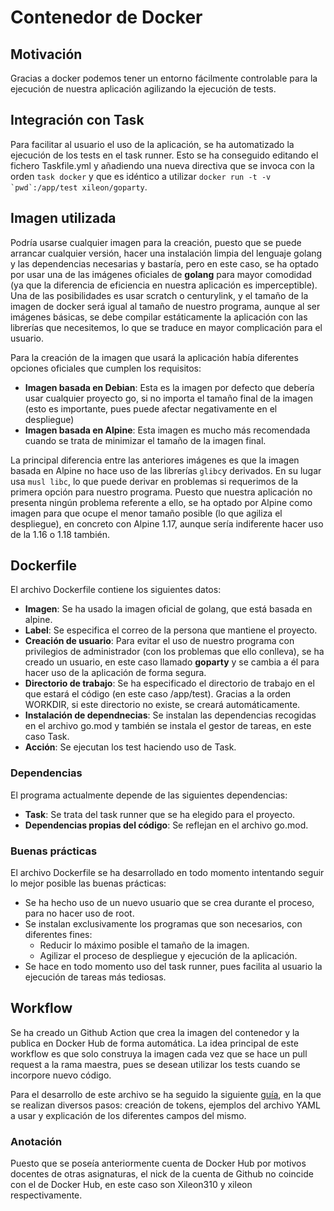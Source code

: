 # Contenedor de Docker

## Motivación

Gracias a docker podemos tener un entorno fácilmente controlable para la ejecución de nuestra aplicación agilizando la ejecución de tests.

## Integración con Task

Para facilitar al usuario el uso de la aplicación, se ha automatizado la ejecución de los tests en el task runner. Esto se ha conseguido editando el fichero Taskfile.yml y añadiendo una nueva directiva que se invoca con la orden ```task docker``` y que es idéntico a utilizar ```docker run -t -v `pwd`:/app/test xileon/goparty```.

## Imagen utilizada

Podría usarse cualquier imagen para la creación, puesto que se puede arrancar cualquier versión, hacer una instalación limpia del lenguaje golang y las dependencias necesarias y bastaría, pero en este caso, se ha optado por usar una de las imágenes oficiales de **golang** para mayor comodidad (ya que la diferencia de eficiencia en nuestra aplicación es imperceptible). Una de las posibilidades es usar scratch o centurylink, y el tamaño de la imagen de docker será igual al tamaño de nuestro programa, aunque al ser imágenes básicas, se debe compilar estáticamente la aplicación con las librerías que necesitemos, lo que se traduce en mayor complicación para el usuario.

Para la creación de la imagen que usará la aplicación había diferentes opciones oficiales que cumplen los requisitos:
- **Imagen basada en Debian**: Esta es la imagen por defecto que debería usar cualquier proyecto go, si no importa el tamaño final de la imagen (esto es importante, pues puede afectar negativamente en el despliegue)
- **Imagen basada en Alpine**: Esta imagen es mucho más recomendada cuando se trata de minimizar el tamaño de la imagen final.

La principal diferencia entre las anteriores imágenes es que la imagen basada en Alpine no hace uso de las librerías ```glibc```y derivados. En su lugar usa ```musl libc```, lo que puede derivar en problemas si requerimos de la primera opción para nuestro programa. Puesto que nuestra aplicación no presenta ningún problema referente a ello, se ha optado por Alpine como imagen para que ocupe el menor tamaño posible (lo que agiliza el despliegue), en concreto con Alpine 1.17, aunque sería indiferente hacer uso de la 1.16 o 1.18 también.

## Dockerfile

El archivo Dockerfile contiene los siguientes datos:
- **Imagen**: Se ha usado la imagen oficial de golang, que está basada en alpine.
- **Label**: Se especifica el correo de la persona que mantiene el proyecto.
- **Creación de usuario**: Para evitar el uso de nuestro programa con privilegios de administrador (con los problemas que ello conlleva), se ha creado un usuario, en este caso llamado **goparty** y se cambia a él para hacer uso de la aplicación de forma segura.
- **Directorio de trabajo**: Se ha especificado el directorio de trabajo en el que estará el código (en este caso /app/test). Gracias a la orden WORKDIR, si este directorio no existe, se creará automáticamente.
- **Instalación de dependnecias**: Se instalan las dependencias recogidas en el archivo go.mod y también se instala el gestor de tareas, en este caso Task.
- **Acción**: Se ejecutan los test haciendo uso de Task.

### Dependencias

El programa actualmente depende de las siguientes dependencias:
- **Task**: Se trata del task runner que se ha elegido para el proyecto.
- **Dependencias propias del código**: Se reflejan en el archivo go.mod.

### Buenas prácticas

El archivo Dockerfile se ha desarrollado en todo momento intentando seguir lo mejor posible las buenas prácticas:
- Se ha hecho uso de un nuevo usuario que se crea durante el proceso, para no hacer uso de root.
- Se instalan exclusivamente los programas que son necesarios, con diferentes fines:
    - Reducir lo máximo posible el tamaño de la imagen.
    - Agilizar el proceso de despliegue y ejecución de la aplicación.
- Se hace en todo momento uso del task runner, pues facilita al usuario la ejecución de tareas más tediosas.

## Workflow

Se ha creado un Github Action que crea la imagen del contenedor y la publica en Docker Hub de forma automática.
La idea principal de este workflow es que solo construya la imagen cada vez que se hace un pull request a la rama maestra, pues se desean utilizar los tests cuando se incorpore nuevo código.

Para el desarrollo de este archivo se ha seguido la siguiente [guía](https://docs.docker.com/ci-cd/github-actions/), en la que se realizan diversos pasos: creación de tokens, ejemplos del archivo YAML a usar y explicación de los diferentes campos del mismo.

### Anotación

Puesto que se poseía anteriormente cuenta de Docker Hub por motivos docentes de otras asignaturas, el nick de la cuenta de Github no coincide con el de Docker Hub, en este caso son Xileon310 y xileon respectivamente.

